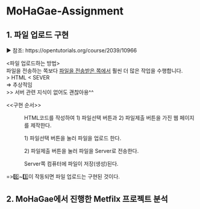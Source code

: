 # MoHaGae-Assignment

<h2> 1. 파일 업로드 구현 </h2>
<p>▶ 참조: <link>https://opentutorials.org/course/2039/10966</link></p>
<p><파일 업로드하는 방법><br>
파일을 전송하는 쪽보다 <u>파일을 전송받은 쪽에서</u> 훨씬 더 많은 작업을 수행합니다.<br>
> HTML < SEVER<br>
=> 추상적임<br>
>> 서버 관련 지식이 없어도 괜찮아용^^<br></p>

<p>
<<구현 순서>><br>
  <ul>
    <ol>HTML코드를 작성하여 1) 파일선택 버튼과 2) 파일제출 버튼을 가진 웹 페이지를 제작한다.<br></ol>
    <ol> 1) 파일선택 버튼을 눌러 파일을 업로드 한다.<br></ol>
    <ol> 2) 파일제출 버튼을 눌러 파일을 Server로 전송한다.<br></ol>
    <ol> Server쪽 컴퓨터에 파일이 저장(생성)된다.<br></ol>
    </ul>
=>0️⃣~3️⃣이 작동되면 파일 업로드는 구현된 것이다.<br>
</p>

<h2> 2. MoHaGae에서 진행한 Metfilx 프로젝트 분석 </h2>
